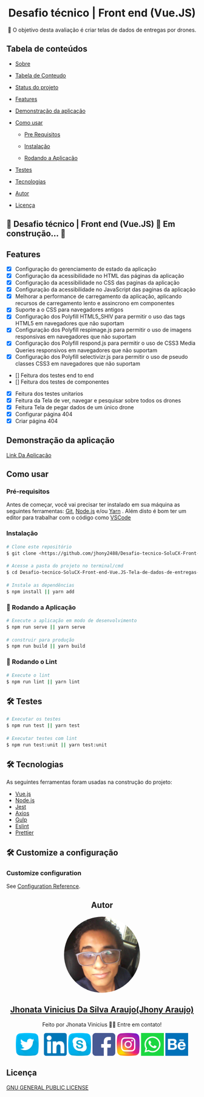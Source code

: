 <h1 align="center" id="vuttr">
   Desafio técnico | Front end (Vue.JS)
</h1>

<p align="center">🚀 O objetivo desta avaliação é criar telas de dados de entregas por drones.</p>

<h2 id="tabela-de-conteudo">Tabela de conteúdos</h2>
<!--ts-->
   
- [Sobre](#---vuttr)

- [Tabela de Conteudo](#tabela-de-conteudo)

- [Status do projeto](#----vuttr--em-construção--)

- [Features](#----features)

- [Demonstração da aplicação](#----demonstração-da-aplicação)

- [Como usar](#como-usar)

  - [Pre Requisitos](#pré-requisitos)

  - [Instalação](#instalação)

  - [Rodando a Aplicação](#-rodando-a-api)

- [Testes](#-testes)

- [Tecnologias](#-tecnologias)

- [Autor](#autor)

- [Licença](#licença)
  <!--te-->

<h2  id="status-projeto">  
	🚧  Desafio técnico | Front end (Vue.JS) 🚀 Em construção...  🚧
</h2>

<h2  id="features">  
  Features
</h2>

- [x] Configuração do gerenciamento de estado da aplicação
- [x] Configuração da acessibilidade no HTML das páginas da aplicação
- [x] Configuração da acessibilidade no CSS das paginas da aplicação
- [x] Configuração da acessibilidade no JavaScript das paginas da aplicação
- [x] Melhorar a performance de carregamento da aplicação, aplicando recursos de carregamento lento e assincrono em componentes
- [x] Suporte a o CSS para navegadores antigos
- [x] Configuração dos Polyfill HTML5_SHIV para permitir o uso das tags HTML5 em navegadores que não suportam
- [x] Configuração dos Polyfill respimage.js para permitir o uso de imagens responsivas em navegadores que não suportam
- [x] Configuração dos Polyfill respond.js para permitir o uso de CSS3 Media Queries responsivos em navegadores que não suportam
- [x] Configuração dos Polyfill selectivizr.js para permitir o uso de pseudo classes CSS3 em navegadores que não suportam
- [] Feitura dos testes end to end
- [] Feitura dos testes de componentes
- [x] Feitura dos testes unitarios
- [x] Feitura da Tela de ver, navegar e pesquisar sobre todos os drones
- [x] Feitura Tela de pegar dados de um único drone
- [x] Configurar página 404
- [x] Criar página 404

<h2  id="app-demo">  
  Demonstração da aplicação
</h2>
<a href="desafio-soluc-front-end.netlify.app" align="center">Link Da Aplicação</a>

<h2>Como usar</h2>

<h3>Pré-requisitos</h3>

Antes de começar, você vai precisar ter instalado em sua máquina as seguintes ferramentas:
[Git](https://git-scm.com), [Node.js](https://nodejs.org/en/) e/ou [Yarn](https://yarnpkg.com/) .
Além disto é bom ter um editor para trabalhar com o código como [VSCode](https://code.visualstudio.com/)

<h3 id="instalacao">Instalação</h3>

```bash
# Clone este repositório
$ git clone <https://github.com/jhony2488/Desafio-tecnico-SoluCX-Front-end-Vue.JS-Tela-de-dados-de-entregas-por-drones>

# Acesse a pasta do projeto no terminal/cmd
$ cd Desafio-tecnico-SoluCX-Front-end-Vue.JS-Tela-de-dados-de-entregas-por-drones

# Instale as dependências
$ npm install || yarn add

```

<h3 id="rodando-api">🎲 Rodando a Aplicação</h3>

```bash
# Execute a aplicação em modo de desenvolvimento
$ npm run serve || yarn serve

# construir para produção
$ npm run build || yarn build

```

<h3 id="rodando-api">🎲 Rodando o Lint</h3>

```bash
# Execute o lint
$ npm run lint || yarn lint

```

<h2 id="tests">🛠 Testes</h2>

```bash
# Executar os testes
$ npm run test || yarn test

# Executar testes com lint
$ npm run test:unit || yarn test:unit

```

<h2 id="tecnologias">🛠 Tecnologias</h2>

As seguintes ferramentas foram usadas na construção do projeto:

- [Vue.js](https://vuejs.org/)
- [Node.js](https://nuxtjs.org/)
- [Jest](https://jestjs.io/)
- [Axios](https://www.npmjs.com/package/axios)
- [Gulp](https://gulpjs.com/)
- [Eslint](https://eslint.org/)
- [Prettier](https://prettier.io/)

<h2 id="tecnologias">🛠 Customize a configuração</h2>

### Customize configuration

See [Configuration Reference](https://cli.vuejs.org/config/).

<h2 id="autor" align="center">Autor</h2>

<div align="center">

<a href="https://jhonyaraujo.netlify.app/">
  <img style="border-radius: 50%;" src="https://raw.githubusercontent.com/jhony2488/images/master/perfil.jpg" width="200px;" alt="Jhonata Vinicius"/>
 <br />
 <h2>Jhonata Vinicius Da Silva Araujo(Jhony Araujo) </h2></a>

<p>Feito por Jhonata Vinicius 👋🏽 Entre em contato!</p>

<a href="https://twitter.com/JhonyAraujoDev" align="center"><img src="https://raw.githubusercontent.com/jhony2488/images/master/twitter.png" height="60px" width="60px" /></a>
<a href="https://www.linkedin.com/in/jhonatavinicius2488/"><img src="https://raw.githubusercontent.com/jhony2488/images/master/linkedin.png" style="margin-left:10px;" height="60px" width="60px" /></a>
<a href="https://join.skype.com/invite/v9azzgZrhpWh"><img src="https://raw.githubusercontent.com/jhony2488/images/master/skype%20(1).png" height="60px" width="60px" /></a>
<a href="https://www.facebook.com/jhony.araujo.dev/"><img src="https://raw.githubusercontent.com/jhony2488/images/master/facebook%20(1).png" height="60px" width="60px" /></a>
<a href="https://www.instagram.com/jhonyaraujo_oficial/"><img src="https://raw.githubusercontent.com/jhony2488/images/master/instagram.png" height="60px" width="60px" /></a>
<a href="https://api.whatsapp.com/send?phone=5581983708177"><img src="https://raw.githubusercontent.com/jhony2488/images/master/whatsapp.png" height="60px" width="60px" /></a>
<a href="https://www.behance.net/jhonyaraujo"><img src="https://raw.githubusercontent.com/jhony2488/images/master/behance.png" height="60px" width="60px" /></a>

</div>

<h2 id="licenca">Licença</h2>

<a href="https://github.com/jhony2488/Desafio-tecnico-SoluCX-Front-end-Vue.JS-Tela-de-dados-de-entregas-por-drones/blob/master/LICENSE" align="center">GNU GENERAL PUBLIC LICENSE</a>
